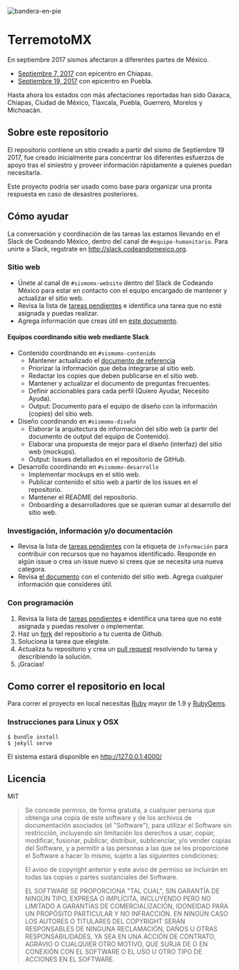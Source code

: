 ![bandera-en-pie](https://user-images.githubusercontent.com/385670/30645087-3ddb7eb6-9dda-11e7-8ecd-17424b852299.jpg)

# TerremotoMX

En septiembre 2017 sismos afectaron a diferentes partes de México.

* [Septiembre 7, 2017](https://es.wikipedia.org/wiki/Terremoto_del_sureste_de_M%C3%A9xico_de_2017) con epicentro en Chiapas.
* [Septiembre 19, 2017](https://es.wikipedia.org/wiki/Terremoto_de_Puebla_de_2017) con epicentro en Puebla.

Hasta ahora los estados con más afectaciones reportadas han sido Oaxaca,
Chiapas, Ciudad de México, Tlaxcala, Puebla, Guerrero, Morelos y Michoacán.

## Sobre este repositorio

El repositorio contiene un sitio creado a partir del sismo de Septiembre 19
2017, fue creado inicialmente para concentrar los diferentes esfuerzos de apoyo
tras el siniestro y proveer información rápidamente a quienes puedan
necesitarla.

Este proyecto podría ser usado como base para organizar una pronta respuesta en
caso de desastres posteriores.

## Cómo ayudar

La conversación y coordinación de las tareas las estamos llevando en el Slack de Codeando México, dentro del canal de `#equipo-humanitario`. Para unirte a Slack, regstrate en http://slack.codeandomexico.org.

### Sitio web

* Únete al canal de `#sismomx-website` dentro del Slack de Codeando México para estar en contacto con el equipo encargado de mantener y actualizar el sitio web.
* Revisa la lista de [tareas pendientes](https://github.com/CodeandoMexico/terremoto-cdmx/issues) e identifica una tarea que no esté asignada y puedas realizar.
* Agrega información que creas útil en [este documento](https://docs.google.com/document/d/1QVBq6UZ4JA24HceiTwUWfbcz3ZA3SxueOymXsnp43Ug/edit#).

#### Equipos coordinando sitio web mediante Slack

* Contenido coordinando en `#sismomx-contenido`
    * Mantener actualizado el [documento de referencia](https://docs.google.com/document/d/1QVBq6UZ4JA24HceiTwUWfbcz3ZA3SxueOymXsnp43Ug/edit#)
    * Priorizar la información que deba integrarse al sitio web.
    * Redactar los copies que deben publicarse en el sitio web.
    * Mantener y actualizar el documento de preguntas frecuentes.
    * Definir accionables para cada perfil (Quiero Ayudar, Necesito Ayuda).
    * Output: Documento para el equipo de diseño con la información (copies) del sitio web.
* Diseño coordinando en `#sismomx-diseño`
    * Elaborar la arquitectura de información del sitio web (a partir del documento de output del equipo de Contenido).
    * Elaborar una propuesta de mejor para el diseño (interfaz) del sitio web (mockups).
    * Output: Issues detallados en el repositorio de GitHub.
* Desarrollo coordinando en `#sismomx-desarrollo`
    * Implementar mockups en el sitio web.
    * Publicar contenido el sitio web a partir de los issues en el repositorio.
    * Mantener el README del repositorio.
    * Onboarding a desarrolladores que se quieran sumar al desarrollo del sitio web.



### Investigación, información y/o documentación

* Revisa la lista de [tareas pendientes](https://github.com/CodeandoMexico/terremoto-cdmx/issues) con la etiqueta de `información` para contribuir con recursos que no hayamos identificado. Responde en algún issue o crea un issue nuevo si crees que se necesita una nueva categora.
* Revisa [el documento](https://docs.google.com/document/d/1QVBq6UZ4JA24HceiTwUWfbcz3ZA3SxueOymXsnp43Ug/edit#) con el contenido del sitio web. Agrega cualquier información que consideres útil.


### Con programación

1. Revisa la lista de
   [tareas pendientes](https://github.com/CodeandoMexico/terremoto-cdmx/issues)
   e identifica una tarea que no esté asignada y puedas resolver o implementar.
1. Haz un [fork](https://help.github.com/articles/fork-a-repo/) del repositorio
   a tu cuenta de Github.
1. Soluciona la tarea que elegiste.
1. Actualiza tu repositorio y crea un [pull
   request](https://help.github.com/articles/about-pull-requests/) resolviendo
   tu tarea y describiendo la solución.
1. ¡Gracias!

## Como correr el repositorio en local

Para correr el proyecto en local necesitas
[Ruby](https://www.ruby-lang.org/es/) mayor de 1.9 y
[RubyGems](https://rubygems.org/pages/download/).


### Instrucciones para Linux y OSX

```
$ bundle install
$ jekyll serve
```

El sistema estará disponible en http://127.0.0.1:4000/

## Licencia

MIT

> Se concede permiso, de forma gratuita, a cualquier persona que obtenga una
> copia de este software y de los archivos de documentación asociados (el
> "Software"), para utilizar el Software sin restricción, incluyendo sin
> limitación los derechos a usar, copiar, modificar, fusionar, publicar,
> distribuir, sublicenciar, y/o vender copias del Software, y a permitir a las
> personas a las que se les proporcione el Software a hacer lo mismo, sujeto a
> las siguientes condiciones:
>
> El aviso de copyright anterior y este aviso de permiso se incluirán en todas
> las copias o partes sustanciales del Software.
>
> EL SOFTWARE SE PROPORCIONA "TAL CUAL", SIN GARANTÍA DE NINGÚN TIPO, EXPRESA O
> IMPLÍCITA, INCLUYENDO PERO NO LIMITADO A GARANTÍAS DE COMERCIALIZACIÓN,
> IDONEIDAD PARA UN PROPÓSITO PARTICULAR Y NO INFRACCIÓN. EN NINGÚN CASO LOS
> AUTORES O TITULARES DEL COPYRIGHT SERÁN RESPONSABLES DE NINGUNA RECLAMACIÓN,
> DAÑOS U OTRAS RESPONSABILIDADES, YA SEA EN UNA ACCIÓN DE CONTRATO, AGRAVIO O
> CUALQUIER OTRO MOTIVO, QUE SURJA DE O EN CONEXIÓN CON EL SOFTWARE O EL USO U
> OTRO TIPO DE ACCIONES EN EL SOFTWARE.
